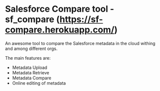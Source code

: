 
# Salesforce Compare tool - sf_compare (https://sf-compare.herokuapp.com/)

An awesome tool to compare the Salesforce metadata in the cloud withing and among different orgs.

The main features are:
- Metadata Upload
- Metadata Retrieve
- Metadata Compare
- Online editing of metadata


